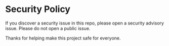 # Security Policy

If you discover a security issue in this repo, please open a security advisory issue. Please do not open a public issue.

Thanks for helping make this project safe for everyone.
